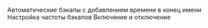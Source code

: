 Автоматические бэкапы с добавлением времени в конец имени
Настройка частоты бэкапов
Включение и отключение